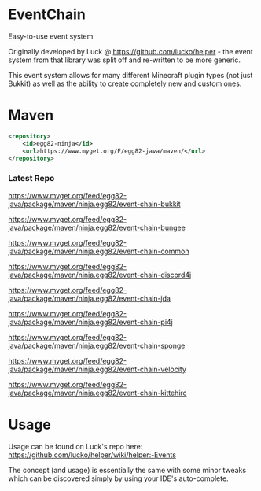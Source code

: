 # EventChain
Easy-to-use event system

Originally developed by Luck @ https://github.com/lucko/helper - the event system from that library was split off and re-written to be more generic.

This event system allows for many different Minecraft plugin types (not just Bukkit) as well as the ability to create completely new and custom ones.

# Maven

```XML
<repository>
    <id>egg82-ninja</id>
    <url>https://www.myget.org/F/egg82-java/maven/</url>
</repository>
```

### Latest Repo
https://www.myget.org/feed/egg82-java/package/maven/ninja.egg82/event-chain-bukkit

https://www.myget.org/feed/egg82-java/package/maven/ninja.egg82/event-chain-bungee

https://www.myget.org/feed/egg82-java/package/maven/ninja.egg82/event-chain-common

https://www.myget.org/feed/egg82-java/package/maven/ninja.egg82/event-chain-discord4j

https://www.myget.org/feed/egg82-java/package/maven/ninja.egg82/event-chain-jda

https://www.myget.org/feed/egg82-java/package/maven/ninja.egg82/event-chain-pi4j

https://www.myget.org/feed/egg82-java/package/maven/ninja.egg82/event-chain-sponge

https://www.myget.org/feed/egg82-java/package/maven/ninja.egg82/event-chain-velocity

https://www.myget.org/feed/egg82-java/package/maven/ninja.egg82/event-chain-kittehirc

# Usage

Usage can be found on Luck's repo here: https://github.com/lucko/helper/wiki/helper:-Events

The concept (and usage) is essentially the same with some minor tweaks which can be discovered simply by using your IDE's auto-complete.